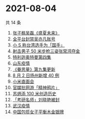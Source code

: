 # 2021-08-04

共 14 条

<!-- BEGIN ZHIHUSEARCH -->
<!-- 最后更新时间 Wed Aug 04 2021 07:10:31 GMT+0800 (China Standard Time) -->
1. [张子枫吴磊《盛夏未来》](https://www.zhihu.com/search?q=盛夏未来)
1. [全平台封禁吴亦凡账号](https://www.zhihu.com/search?q=吴亦凡封号)
1. [小 S 称台湾选手为「国手」](https://www.zhihu.com/search?q=小s)
1. [射击男子 50 米步枪三姿张常鸿夺金](https://www.zhihu.com/search?q=张常鸿)
1. [特利迦奥特曼第四集](https://www.zhihu.com/search?q=特利迦奥特曼)
1. [山东疫情](https://www.zhihu.com/search?q=山东)
1. [《眷思量》第九集更新](https://www.zhihu.com/search?q=眷思量)
1. [8 月 2 日扬州新增 40 例](https://www.zhihu.com/search?q=扬州)
1. [小米直面会](https://www.zhihu.com/search?q=小米直面会)
1. [官媒批网游「精神鸦片」](https://www.zhihu.com/search?q=网络游戏)
1. [苏炳添 100 米创造历史](https://www.zhihu.com/search?q=苏炳添)
1. [「考研名师」刘晓艳被封](https://www.zhihu.com/search?q=刘晓艳)
1. [武汉疫情](https://www.zhihu.com/search?q=武汉疫情)
1. [中国包揽女子平衡木金银牌](https://www.zhihu.com/search?q=平衡木)
<!-- END ZHIHUSEARCH -->
